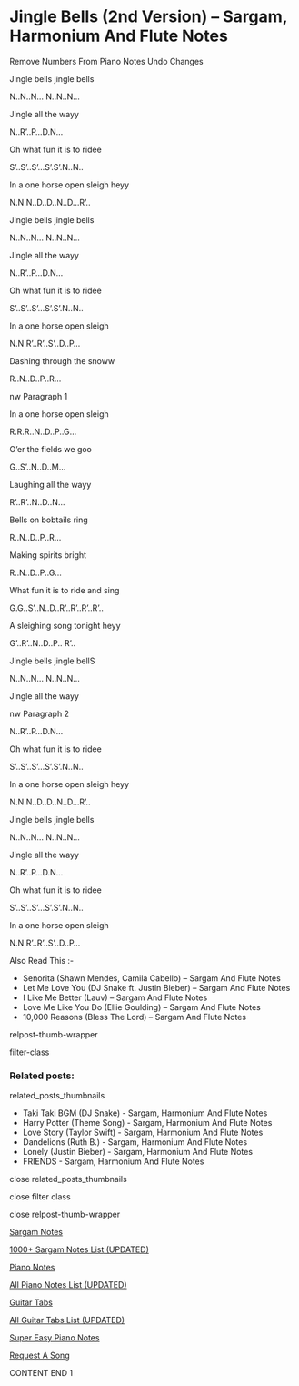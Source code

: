 
# Jingle Bells (2nd Version) – Sargam, Harmonium And Flute Notes

Remove Numbers From Piano Notes
Undo Changes

Jingle bells jingle bells

N..N..N… N..N..N…

Jingle all the wayy

N..R’..P…D.N…

Oh what fun it is to ridee

S’..S’..S’…S’.S’.N..N..

In a one horse open sleigh heyy

N.N.N..D..D..N..D…R’..

Jingle bells jingle bells

N..N..N… N..N..N…

Jingle all the wayy

N..R’..P…D.N…

Oh what fun it is to ridee

S’..S’..S’…S’.S’.N..N..

In a one horse open sleigh

N.N.R’..R’..S’..D..P…

Dashing through the snoww

R..N..D..P..R…

nw Paragraph 1

In a one horse open sleigh

R.R.R..N..D..P..G…

O’er the fields we goo

G..S’..N..D..M…

Laughing all the wayy

R’..R’..N..D..N…

Bells on bobtails ring

R..N..D..P..R…

Making spirits bright

R..N..D..P..G…

What fun it is to ride and sing

G.G..S’..N..D..R’..R’..R’..R’..

A sleighing song tonight heyy

G’..R’..N..D..P.. R’..

Jingle bells jingle bellS

N..N..N… N..N..N…

Jingle all the wayy

nw Paragraph 2

N..R’..P…D.N…

Oh what fun it is to ridee

S’..S’..S’…S’.S’.N..N..

In a one horse open sleigh heyy

N.N.N..D..D..N..D…R’..

Jingle bells jingle bells

N..N..N… N..N..N…

Jingle all the wayy

N..R’..P…D.N…

Oh what fun it is to ridee

S’..S’..S’…S’.S’.N..N..

In a one horse open sleigh

N.N.R’..R’..S’..D..P…

Also Read This :-

* Senorita (Shawn Mendes, Camila Cabello) – Sargam And Flute Notes
* Let Me Love You (DJ Snake ft. Justin Bieber) – Sargam And Flute Notes
* I Like Me Better (Lauv) – Sargam And Flute Notes
* Love Me Like You Do (Ellie Goulding) – Sargam And Flute Notes
* 10,000 Reasons (Bless The Lord) – Sargam And Flute Notes

relpost-thumb-wrapper

filter-class

### Related posts:

related_posts_thumbnails

* Taki Taki BGM (DJ Snake) - Sargam, Harmonium And Flute Notes
* Harry Potter (Theme Song) - Sargam, Harmonium And Flute Notes
* Love Story (Taylor Swift) - Sargam, Harmonium And Flute Notes
* Dandelions (Ruth B.) - Sargam, Harmonium And Flute Notes
* Lonely (Justin Bieber) - Sargam, Harmonium And Flute Notes
* FRIENDS - Sargam, Harmonium And Flute Notes

close related_posts_thumbnails

close filter class

close relpost-thumb-wrapper

[Sargam Notes](https://www.notationsworld.com/sargam-notes.html)

[1000+ Sargam Notes List (UPDATED)](https://www.notationsworld.com/all-songs-list-sargam-notes.html)

[Piano Notes](https://www.notationsworld.com/piano-notes.html)

[All Piano Notes List (UPDATED)](https://www.notationsworld.com/all-songs-list-piano-notes.html)

[Guitar Tabs](https://www.notationsworld.com/guitar-tabs.html)

[All Guitar Tabs List (UPDATED)](https://www.notationsworld.com/all-songs-list-guitar-tabs.html)

[Super Easy Piano Notes](https://studywall.in/)

[Request A Song](https://www.notationsworld.com/request-a-song.html)

CONTENT END 1

